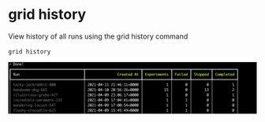 # grid history

View history of all runs using the grid history command

```text
grid history
```

![](../../../.gitbook/assets/image%20%2846%29.png)

